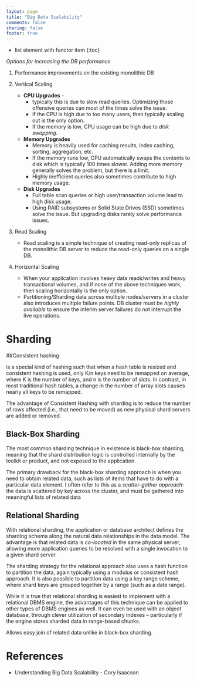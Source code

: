 ```yaml
---
layout: page
title: "Big Data Scalability"
comments: false
sharing: false
footer: true
---
```


* list element with functor item
{:toc}


*Options for increasing the DB performance*
	
1. Performance improvements on the existing monolithic DB
2. Vertical Scaling

	* **CPU Upgrades** - 
		* typically this is due to slow read queries. Optimizing those offensive queries can most of the times solve the issue. 
		* If the CPU is high due to too many users, then typically scaling out is the only option.
		* If the memory is low, CPU usage can be high due to *disk swapping*.
	* **Memory Upgrades**
		* Memory is heavily used for caching results, index caching, sorting, aggregation, etc.
		* If the memory runs low, CPU automatically swaps the contents to disk which is typically 100 times slower. Adding more memory generally solves the problem, but there is a limit.
		* Highly inefficient queries also sometimes contribute to high memory usage.
	* **Disk Upgrades**
		* Full table scan queries or high user/transaction volume lead to high disk usage.
		* Using RAID subsystems or Solid State Drives (SSD) sometimes solve the issue. But upgrading disks rarely solve performance issues.

3. Read Scaling

	* Read scaling is a simple technique of creating read-only replicas of the monolithic DB server to reduce the read-only queries on a single DB.

4. Horizontal Scaling

	* When your application involves heavy data reads/writes and heavy transactional volumes, and if none of the above techniques work, then scaling horizontally is the only option.
	* Partitioning/Sharding data across multiple nodes/servers in a cluster also introduces multiple failure points. DB cluster must be *highly available* to ensure the interim server failures do not interrupt the live operations.

# Sharding

##Consistent hashing 

is a special kind of hashing such that when a hash table is resized and consistent hashing is used, only K/n keys need to be remapped on average, where K is the number of keys, and n is the number of slots. In contrast, in most traditional hash tables, a change in the number of array slots causes nearly all keys to be remapped.

The advantage of Consistent Hashing with sharding is to reduce the number of rows affected (i.e., that need to be moved) as new physical shard servers are added or removed.

## Black-Box Sharding

The most common sharding technique in existence is black-box sharding, meaning that the shard distribution logic is controlled internally by the toolkit or product, and not exposed to the application.

The primary drawback for the black-box sharding approach is when you need to obtain related data, such as lists of items that have to do with a particular data element. I often refer to this as a *scatter-gather approach*: the data is scattered by key across the cluster, and must be gathered into meaningful lists of related data

## Relational Sharding

With relational sharding, the application or database architect defines the sharding schema along the natural data relationships in the data model. The advantage is that related data is *co-located* in the same physical server, allowing more application queries to be resolved with a single invocation to a given shard server.

The sharding strategy for the relational approach also uses a hash function to partition the data, again typically using a modulus or consistent hash approach. It is also possible to partition data using a key range scheme, where shard keys are grouped together by a range (such as a date range).

While it is true that relational sharding is easiest to implement with a relational DBMS engine, the advantages of this technique can be applied to other types of DBMS engines as well. It can even be used with an object database, through clever utilization of secondary indexes – particularly if the engine stores sharded data in range-based chunks.

Allows easy join of related data unlike in black-box sharding.

# References

* Understanding Big Data Scalability - Cory Isaacson